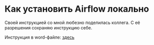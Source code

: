 # Как установить Airflow локально

Своей инструкцией со мной любезно поделилась коллега. С её разрешения сохраняю инструкцию себе.

Инструкция в word-файле: [здесь](https://github.com/Malakhova-Natalya/Snippets/blob/main/airflow/установка%20Airflow%20с%20WSL.docx)

